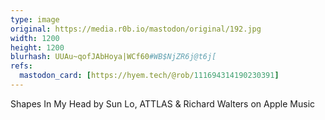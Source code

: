 ```yaml
---
type: image
original: https://media.r0b.io/mastodon/original/192.jpg
width: 1200
height: 1200
blurhash: UUAu~qofJAbHoya|WCf60#WB$NjZR6j@t6j[
refs:
  mastodon_card: [https://hyem.tech/@rob/111694314190230391]
---
```


Shapes In My Head by Sun Lo, ATTLAS & Richard Walters on Apple Music

